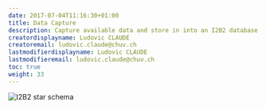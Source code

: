 ```yaml
---
date: 2017-07-04T11:16:30+01:00
title: Data Capture
description: Capture available data and store in into an I2B2 database
creatordisplayname: Ludovic CLAUDE
creatoremail: ludovic.claude@chuv.ch
lastmodifierdisplayname: Ludovic CLAUDE
lastmodifieremail: ludovic.claude@chuv.ch
toc: true
weight: 33
---
```


![I2B2 star schema](/specifications/images/i2b2_schema.gif)
